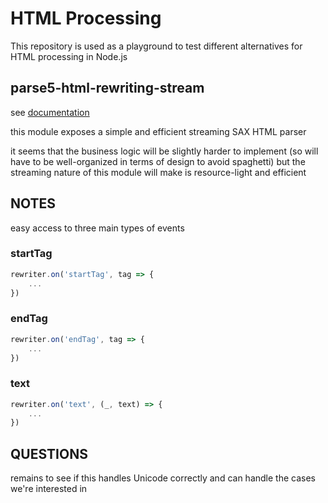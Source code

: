 # HTML Processing

This repository is used as a playground to test different alternatives for HTML processing in Node.js

## parse5-html-rewriting-stream

see [documentation](https://github.com/inikulin/parse5/blob/master/packages/parse5-html-rewriting-stream/docs/index.md)

this module exposes a simple and efficient streaming SAX HTML parser

it seems that the business logic will be slightly harder to implement (so will have to be well-organized in terms of design to avoid spaghetti) but the streaming nature of this module will make is resource-light and efficient

## NOTES

easy access to three main types of events

### startTag

```js
rewriter.on('startTag', tag => {
    ...
})
```

### endTag

```js
rewriter.on('endTag', tag => {
    ...
})
```

### text

```js
rewriter.on('text', (_, text) => {
    ...
})
```

## QUESTIONS

remains to see if this handles Unicode correctly and can handle the cases we're interested in
